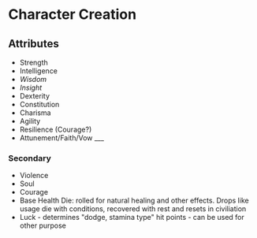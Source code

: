 # Character Creation

## Attributes

* Strength
* Intelligence
* _Wisdom_
* _Insight_
* Dexterity
* Constitution
* Charisma
* Agility
* Resilience (Courage?)
* Attunement/Faith/Vow ___

### Secondary

* Violence
* Soul
* Courage
* Base Health Die: rolled for natural healing and other effects.  Drops like usage die with conditions, recovered with rest and resets in civiliation
* Luck - determines "dodge, stamina type" hit points - can be used for other purpose